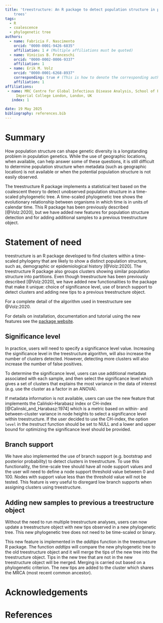 ```yaml
---
title: 'treestructure: An R package to detect population structure in phylogenetic
    trees'
tags:
  - R
  - coalescence
  - phylogenetic tree
authors:
  - name: Fabricia F. Nascimento
    orcid: "0000-0001-9426-6835"
    affiliation: 1 # (Multiple affiliations must be quoted)
  - name: Vinicius B. Franceschi
    orcid: "0000-0002-0006-9337"
    affiliation: 1
  - name: Erik M. Volz
    orcid: "0000-0001-6268-8937"
    corresponding: true # (This is how to denote the corresponding author)
    affiliation: 1
affiliations:
 - name: MRC Centre for Global Infectious Disease Analysis, School of Public Health, 
     Imperial College London, London, UK
   index: 1

date: 19 May 2025
bibliography: references.bib
---
```


# Summary

How population structure can shape genetic diversity is a longstanding problem in population genetics. While the use of geographic locations, when available, can help answer some of these questions, it is still difficult to determine population structure when metadata (such as geographic location) is not available or when the potential population structure is not easily observed. 

The treestructure R package implements a statistical test based on the coalescent theory to detect unobserved population structure in a time-scaled phylogenetic tree. A time-scaled phylogenetic tree shows the evolutionary relationship between organisms in which time is in units of calendar time.
This R package has been previously described [@Volz:2020], but we have added new features for population structure detection and for adding additional samples to a previous treestructure object. 


# Statement of need

treestructure is an R package developed to find clusters within a time-scaled phylogeny that are likely to show a distinct population structure, such as, demographic or epidemiological history [@Volz:2020]. The treestructure R package also groups clusters showing similar population structure into partitions. Even though treestructure has been previously described [@Volz:2020], we have added new functionalities to the package that make it unique: choice of significance level, use of branch support to detect clusters and adding new tips to a previous treestructure object.

For a complete detail of the algorithm used in treestructure see @Volz:2020.

For details on installation, documentation and tutorial using the new features see the [package website](https://emvolz-phylodynamics.github.io/treestructure). 



## Significance level 

In practice, users will need to specify a significance level value. Increasing the significance level in the treestructure algorithm, will also increase the number of clusters detected. However, detecting more clusters will also increase the number of false positives. 

To determine the significance level, users can use additional metadata associated with each sample, and then select the significance level which gives a set of clusters that explains the most variance in the data of interest (e.g. use the cluster as a factor in an ANOVA). 

If metadata information is not available, users can use the new feature that implements the Caliński–Harabasz index or CH-index [@Calinski_and_Harabasz:1974] which is a metric based on within- and between-cluster variance in node heights to select a significance level within treestructure. If the user decided to use the CH-index, the option `level` in the _trestruct_ function should be set to NULL and a lower and upper bound for optimizing the significance level should be provided.


## Branch support 

We have also implemented the use of branch support (e.g. bootstrap and posterior probability) to detect clusters in treestructure. To use this functionality, the time-scale tree should have all node support values and the user will need to define a node support threshold value between 0 and 100. Nodes with support value less than the threshold value will not be tested. This feature is very useful to disregard low branch supports when assigning clusters using treestructure.


## Adding new samples to previous a treestructure object

Without the need to run multiple treestructure analyses, users can now update a treestructure object with new tips observed in a new phylogenetic tree. This new phylogenetic tree does not need to be time-scaled or binary.

This new feature is implemented in the _addtips_ function in the treestructure R package. The function _addtips_ will compare the new phylogenetic tree to the old treestructure object and it will merge the tips of the new tree into the treestructure object. Tips in the new tree that are not in the new treestructure object will be merged. Merging is carried out based on a phylogenetic criterion. The new tips are added to the cluster which shares the MRCA (most recent common ancestor). 


# Acknowledgements


# References
